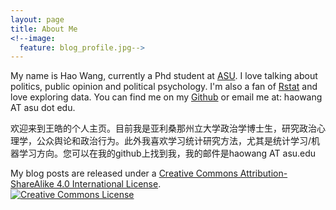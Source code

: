 ```yaml
---
layout: page
title: About Me
<!--image:
  feature: blog_profile.jpg-->
---
```


My name is Hao Wang, currently a Phd student at [ASU](https://pgs.clas.asu.edu/). I love talking about politics, public opinion and political psychology. I'm also a fan of [Rstat](https://www.r-project.org/) and love exploring data. You can find me on my 
[Github](https://github.com/haowang666) or email me at: haowang AT asu dot edu.

欢迎来到王皓的个人主页。目前我是亚利桑那州立大学政治学博士生，研究政治心理学，公众舆论和政治行为。此外我喜欢学习统计研究方法，尤其是统计学习/机器学习方向。您可以在我的github上找到我，我的邮件是haowang AT asu.edu



My blog posts are released under a [Creative Commons Attribution-ShareAlike 4.0 International License](http://creativecommons.org/licenses/by-sa/4.0/).
<br /><a rel="license" href="https://creativecommons.org/licenses/by-sa/4.0/"><img alt="Creative Commons License" style="border-width:0" src="https://i.creativecommons.org/l/by-sa/4.0/88x31.png" /></a><br />
